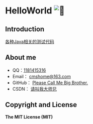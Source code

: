 # HelloWorld  ![:kiss:](https://github.com/jsw0528/rails_emoji/raw/master/vendor/assets/images/emojis/kiss.png)


## Introduction
[各种Java相关的测试代码](http://blog.csdn.net/qq_27093465?viewmode=contents)


## About me
- QQ：[1181415316](http://blog.csdn.net/qq_27093465?viewmode=contents"我的qq号")
- Email：  [cmshome@163.com](http://mail.163.com/)
- GitHub： [Please Call Me Big Brother.](https://github.com/cmshome)
- CSDN：   [请叫我大师兄](http://blog.csdn.net/qq_27093465?viewmode=contents)

## Copyright and License
**The MIT License (MIT)**  
